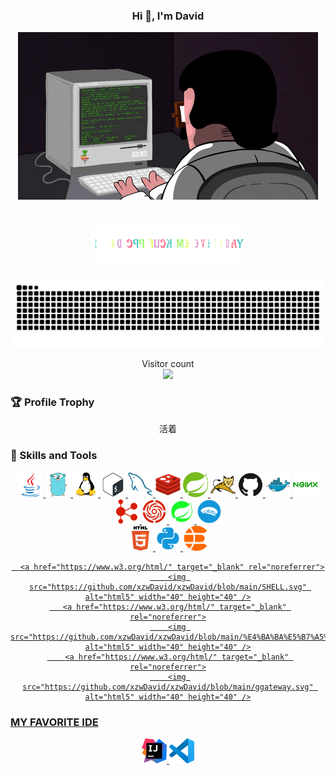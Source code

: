 <h3 align="center">Hi 👋, I'm David</h3>
<!-- 敲代码的图片 -->
<div align="center" ><img order-radius="100px" src="https://github.com/atongrun/atongrun/blob/main/images/dffb9ec7bdd20aa6127f0c82916b4bbe1deabe68743148a4a1af79aa8dadc485.gif"/></div>

<!-- 动态打字效果 -->
<h1 align="center">
  <a href="www.atong.run">
    <img src="https://github.com/xzwDavid/xzwDavid/blob/main/Vanilla-1s-248px.gif">
  </a>
</h1>


<!-- 贪吃蛇代码贡献图 -->
<div align="center"><img src="https://raw.githubusercontent.com/L1cardo/L1cardo/main/assets/github-contribution-grid-snake.svg" /></div>


  <p align="center">
    Visitor count<br><img src="https://profile-counter.glitch.me/atongrun/count.svg" />
</p>

### 🏆 Profile Trophy

<p align="center">
    活着
</p>

### 🔨 Skills and Tools

<div align="center">
    <a href="https://www.java.com" target="_blank" rel="noreferrer">
        <img src="https://raw.githubusercontent.com/devicons/devicon/master/icons/java/java-original.svg" alt="java" width="40" height="40" />
    </a>
    <a href="https://golang.org" target="_blank" rel="noreferrer">
        <img src="https://raw.githubusercontent.com/devicons/devicon/master/icons/go/go-original.svg" alt="go" width="40" height="40" />
    </a>
    <a href="https://www.linux.org/" target="_blank" rel="noreferrer">
        <img src="https://raw.githubusercontent.com/devicons/devicon/master/icons/linux/linux-original.svg" alt="linux" width="40" height="40" />
    </a>
    <a href="https://www.gnu.org/software/bash/" target="_blank" rel="noreferrer">
        <img src="https://raw.githubusercontent.com/devicons/devicon/master/icons/bash/bash-original.svg" alt="bash" width="40" height="40" />
    </a>
    <a href="https://www.mysql.com/" target="_blank" rel="noreferrer">
        <img src="https://raw.githubusercontent.com/devicons/devicon/master/icons/mysql/mysql-original.svg" alt="mysql" width="40" height="40" />
    </a>
    <a href="https://redis.io" target="_blank" rel="noreferrer">
        <img src="https://raw.githubusercontent.com/devicons/devicon/master/icons/redis/redis-original.svg" alt="redis" width="40" height="40" />
    </a>
    <a href="https://spring.io/" target="_blank" rel="noreferrer">
        <img src="https://raw.githubusercontent.com/devicons/devicon/master/icons/spring/spring-original.svg" alt="spring" width="40" height="40" />
    </a>
    <a href="https://tomcat.apache.org/" target="_blank" rel="noreferrer">
        <img src="https://raw.githubusercontent.com/devicons/devicon/master/icons/tomcat/tomcat-original.svg" alt="Tomcat" width="40" height="40" />
    </a>
    <a href="https://github.com/" target="_blank" rel="noreferrer">
        <img src="https://raw.githubusercontent.com/devicons/devicon/master/icons/github/github-original.svg" alt="Github" width="40" height="40" />
    </a>
    <a href="https://www.docker.com/" target="_blank" rel="noreferrer">
        <img src="https://raw.githubusercontent.com/devicons/devicon/master/icons/docker/docker-original.svg" alt="docker" width="40" height="40" />
    </a>
    <a href="https://www.nginx.com" target="_blank" rel="noreferrer">
        <img src="https://raw.githubusercontent.com/devicons/devicon/master/icons/nginx/nginx-original.svg" alt="nginx" width="40" height="40" />
    </a>
    <a href="https://www.gnu.org/software/bash/" target="_blank" rel="noreferrer">
        <img src="https://github.com/xzwDavid/xzwDavid/blob/main/Kafka.png" alt="bash" width="40" height="40" />
    </a>
    <a href="https://www.gnu.org/software/bash/" target="_blank" rel="noreferrer">
        <img src="https://github.com/xzwDavid/xzwDavid/blob/main/mse%20%E5%BE%AE%E6%9C%8D%E5%8A%A1%E5%BC%95%E6%93%8E.png" alt="bash" width="40" height="40" />
    </a>
    <a href="https://www.gnu.org/software/bash/" target="_blank" rel="noreferrer">
        <img src="https://github.com/xzwDavid/xzwDavid/blob/main/bxl-spring-boot.png" alt="bash" width="40" height="40" />
    </a>
    <a href="https://www.gnu.org/software/bash/" target="_blank" rel="noreferrer">
        <img src="https://github.com/xzwDavid/xzwDavid/blob/main/Zookeeper.png" alt="bash" width="40" height="40" />
    </a>
  
  
  
  
</div>

<div align="center">
    <a href="https://www.w3.org/html/" target="_blank" rel="noreferrer">
        <img src="https://raw.githubusercontent.com/devicons/devicon/master/icons/html5/html5-original-wordmark.svg" alt="html5" width="40" height="40" />
     <a href="https://www.w3.org/html/" target="_blank" rel="noreferrer">
        <img src="https://github.com/xzwDavid/xzwDavid/blob/main/Python.svg" alt="html5" width="40" height="40" />
      <a href="https://www.w3.org/html/" target="_blank" rel="noreferrer">
        <img src="https://github.com/xzwDavid/xzwDavid/blob/main/elasticsearch-Elasticsearch.svg" alt="html5" width="40" height="40" />
     
      <a href="https://www.w3.org/html/" target="_blank" rel="noreferrer">
        <img src="https://github.com/xzwDavid/xzwDavid/blob/main/SHELL.svg" alt="html5" width="40" height="40" />
       <a href="https://www.w3.org/html/" target="_blank" rel="noreferrer">
        <img src="https://github.com/xzwDavid/xzwDavid/blob/main/%E4%BA%BA%E5%B7%A5%E6%99%BA%E8%83%BD.svg" alt="html5" width="40" height="40" />
        <a href="https://www.w3.org/html/" target="_blank" rel="noreferrer">
        <img src="https://github.com/xzwDavid/xzwDavid/blob/main/ggateway.svg" alt="html5" width="40" height="40" />
</div>

### MY FAVORITE IDE
 <div align="center">
  </a>
    <a href="https://www.jetbrains.com/" target="_blank" rel="noreferrer">
        <img src="https://raw.githubusercontent.com/devicons/devicon/master/icons/intellij/intellij-original.svg" alt="intellij idea" width="40" height="40" />
    </a>
    <a href="https://code.visualstudio.com/" target="_blank" rel="noreferrer">
        <img src="https://raw.githubusercontent.com/devicons/devicon/master/icons/vscode/vscode-original.svg" alt="vscode" width="40" height="40" />
    </a>
</div>
